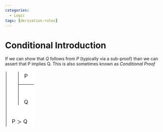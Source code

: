 ```yaml
---
categories:
  - Logic
tags: [derivation-rules]
---
```


# Conditional Introduction

If we can show that $Q$ follows from $P$ (typically via a sub-proof) than we can assert that P implies Q. This is also sometimes known as _Conditional Proof_

![](/img/cond-intro.png)
